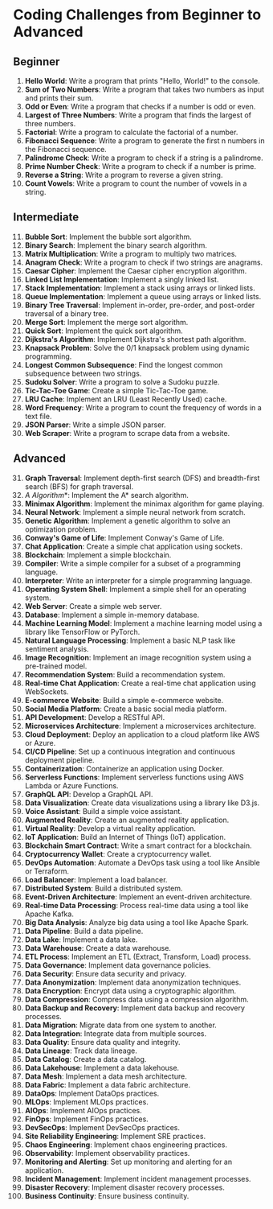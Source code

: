 # Coding Challenges from Beginner to Advanced

## Beginner

1. **Hello World**: Write a program that prints "Hello, World!" to the console.
2. **Sum of Two Numbers**: Write a program that takes two numbers as input and prints their sum.
3. **Odd or Even**: Write a program that checks if a number is odd or even.
4. **Largest of Three Numbers**: Write a program that finds the largest of three numbers.
5. **Factorial**: Write a program to calculate the factorial of a number.
6. **Fibonacci Sequence**: Write a program to generate the first n numbers in the Fibonacci sequence.
7. **Palindrome Check**: Write a program to check if a string is a palindrome.
8. **Prime Number Check**: Write a program to check if a number is prime.
9. **Reverse a String**: Write a program to reverse a given string.
10. **Count Vowels**: Write a program to count the number of vowels in a string.

## Intermediate

11. **Bubble Sort**: Implement the bubble sort algorithm.
12. **Binary Search**: Implement the binary search algorithm.
13. **Matrix Multiplication**: Write a program to multiply two matrices.
14. **Anagram Check**: Write a program to check if two strings are anagrams.
15. **Caesar Cipher**: Implement the Caesar cipher encryption algorithm.
16. **Linked List Implementation**: Implement a singly linked list.
17. **Stack Implementation**: Implement a stack using arrays or linked lists.
18. **Queue Implementation**: Implement a queue using arrays or linked lists.
19. **Binary Tree Traversal**: Implement in-order, pre-order, and post-order traversal of a binary tree.
20. **Merge Sort**: Implement the merge sort algorithm.
21. **Quick Sort**: Implement the quick sort algorithm.
22. **Dijkstra's Algorithm**: Implement Dijkstra's shortest path algorithm.
23. **Knapsack Problem**: Solve the 0/1 knapsack problem using dynamic programming.
24. **Longest Common Subsequence**: Find the longest common subsequence between two strings.
25. **Sudoku Solver**: Write a program to solve a Sudoku puzzle.
26. **Tic-Tac-Toe Game**: Create a simple Tic-Tac-Toe game.
27. **LRU Cache**: Implement an LRU (Least Recently Used) cache.
28. **Word Frequency**: Write a program to count the frequency of words in a text file.
29. **JSON Parser**: Write a simple JSON parser.
30. **Web Scraper**: Write a program to scrape data from a website.

## Advanced

31. **Graph Traversal**: Implement depth-first search (DFS) and breadth-first search (BFS) for graph traversal.
32. **A* Algorithm**: Implement the A* search algorithm.
33. **Minimax Algorithm**: Implement the minimax algorithm for game playing.
34. **Neural Network**: Implement a simple neural network from scratch.
35. **Genetic Algorithm**: Implement a genetic algorithm to solve an optimization problem.
36. **Conway's Game of Life**: Implement Conway's Game of Life.
37. **Chat Application**: Create a simple chat application using sockets.
38. **Blockchain**: Implement a simple blockchain.
39. **Compiler**: Write a simple compiler for a subset of a programming language.
40. **Interpreter**: Write an interpreter for a simple programming language.
41. **Operating System Shell**: Implement a simple shell for an operating system.
42. **Web Server**: Create a simple web server.
43. **Database**: Implement a simple in-memory database.
44. **Machine Learning Model**: Implement a machine learning model using a library like TensorFlow or PyTorch.
45. **Natural Language Processing**: Implement a basic NLP task like sentiment analysis.
46. **Image Recognition**: Implement an image recognition system using a pre-trained model.
47. **Recommendation System**: Build a recommendation system.
48. **Real-time Chat Application**: Create a real-time chat application using WebSockets.
49. **E-commerce Website**: Build a simple e-commerce website.
50. **Social Media Platform**: Create a basic social media platform.
51. **API Development**: Develop a RESTful API.
52. **Microservices Architecture**: Implement a microservices architecture.
53. **Cloud Deployment**: Deploy an application to a cloud platform like AWS or Azure.
54. **CI/CD Pipeline**: Set up a continuous integration and continuous deployment pipeline.
55. **Containerization**: Containerize an application using Docker.
56. **Serverless Functions**: Implement serverless functions using AWS Lambda or Azure Functions.
57. **GraphQL API**: Develop a GraphQL API.
58. **Data Visualization**: Create data visualizations using a library like D3.js.
59. **Voice Assistant**: Build a simple voice assistant.
60. **Augmented Reality**: Create an augmented reality application.
61. **Virtual Reality**: Develop a virtual reality application.
62. **IoT Application**: Build an Internet of Things (IoT) application.
63. **Blockchain Smart Contract**: Write a smart contract for a blockchain.
64. **Cryptocurrency Wallet**: Create a cryptocurrency wallet.
65. **DevOps Automation**: Automate a DevOps task using a tool like Ansible or Terraform.
66. **Load Balancer**: Implement a load balancer.
67. **Distributed System**: Build a distributed system.
68. **Event-Driven Architecture**: Implement an event-driven architecture.
69. **Real-time Data Processing**: Process real-time data using a tool like Apache Kafka.
70. **Big Data Analysis**: Analyze big data using a tool like Apache Spark.
71. **Data Pipeline**: Build a data pipeline.
72. **Data Lake**: Implement a data lake.
73. **Data Warehouse**: Create a data warehouse.
74. **ETL Process**: Implement an ETL (Extract, Transform, Load) process.
75. **Data Governance**: Implement data governance policies.
76. **Data Security**: Ensure data security and privacy.
77. **Data Anonymization**: Implement data anonymization techniques.
78. **Data Encryption**: Encrypt data using a cryptographic algorithm.
79. **Data Compression**: Compress data using a compression algorithm.
80. **Data Backup and Recovery**: Implement data backup and recovery processes.
81. **Data Migration**: Migrate data from one system to another.
82. **Data Integration**: Integrate data from multiple sources.
83. **Data Quality**: Ensure data quality and integrity.
84. **Data Lineage**: Track data lineage.
85. **Data Catalog**: Create a data catalog.
86. **Data Lakehouse**: Implement a data lakehouse.
87. **Data Mesh**: Implement a data mesh architecture.
88. **Data Fabric**: Implement a data fabric architecture.
89. **DataOps**: Implement DataOps practices.
90. **MLOps**: Implement MLOps practices.
91. **AIOps**: Implement AIOps practices.
92. **FinOps**: Implement FinOps practices.
93. **DevSecOps**: Implement DevSecOps practices.
94. **Site Reliability Engineering**: Implement SRE practices.
95. **Chaos Engineering**: Implement chaos engineering practices.
96. **Observability**: Implement observability practices.
97. **Monitoring and Alerting**: Set up monitoring and alerting for an application.
98. **Incident Management**: Implement incident management processes.
99. **Disaster Recovery**: Implement disaster recovery processes.
100. **Business Continuity**: Ensure business continuity.
